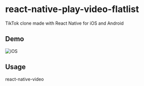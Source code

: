# react-native-play-video-flatlist
TikTok clone made with React Native for iOS and Android

## Demo
![iOS](https://github.com/tunm1228/react-native-play-video-flatlist/blob/main/demo.gif)

## Usage
react-native-video
